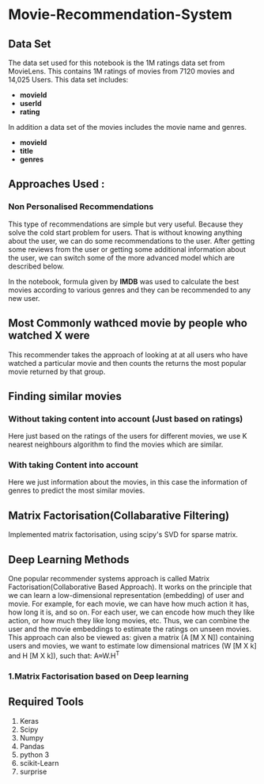 # Movie-Recommendation-System

## Data Set 
The data set used for this notebook is the 1M ratings data set from MovieLens. This contains 1M ratings of movies from 7120 movies and 14,025 Users. This data set includes:

* **movieId**
* **userId**
* **rating**

In addition a data set of the movies includes the movie name and genres.
* **movieId**
* **title**
* **genres**

## Approaches Used :
### Non Personalised Recommendations
This type of recommendations are simple but very useful. Because they solve the cold start problem for users. That is without knowing anything about the user, we can do some recommendations to the user. After getting some reviews from  the user or getting some additional information about the user, we can switch some of the more advanced model which are described below.

In the notebook, formula given by **IMDB** was used to calculate the best movies according to various genres and they can be recommended to any new user.

## Most Commonly wathced movie by people who watched X were
This recommender takes the approach of looking at at all users who have watched a particular movie and then counts the returns the most popular movie returned by that group.

## Finding similar movies
### Without taking content into account (Just based on ratings)
Here just based on the ratings of the users for different movies, we use K nearest neighbours algorithm to find the movies which are similar.

### With taking Content into account
Here we just information about the movies, in this case the information of genres to predict the most similar movies.

## Matrix Factorisation(Collabarative Filtering)
Implemented matrix factorisation, using scipy's SVD for sparse matrix.


## Deep Learning Methods
One popular recommender systems approach is called Matrix Factorisation(Collaborative Based Approach). It works on the principle that we can learn a low-dimensional representation (embedding) of user and movie. For example, for each movie, we can have how much action it has, how long it is, and so on. For each user, we can encode how much they like action, or how much they like long movies, etc. Thus, we can combine the user and the movie embeddings to estimate the ratings on unseen movies. This approach can also be viewed as: given a matrix (A [M X N]) containing users and movies, we want to estimate low dimensional matrices (W [M X k] and H [M X k]), such that: A≈W.H<sup>T</sub>

### 1.Matrix Factorisation based on Deep learning



## Required Tools
1. Keras
2. Scipy
3. Numpy
4. Pandas
5. python 3
6. scikit-Learn
7. surprise

